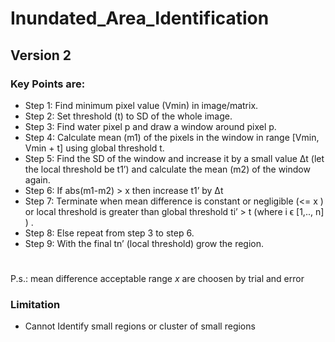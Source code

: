# Inundated_Area_Identification
## Version 2
### Key Points are:
- Step 1: Find minimum pixel value (Vmin) in image/matrix.
- Step 2: Set threshold (t) to SD of the whole image.
- Step 3: Find water pixel p and draw a window around pixel p.
- Step 4: Calculate mean (m1) of the pixels in the window in range [Vmin, Vmin + t] using global threshold t.
- Step 5: Find the SD of the window and increase it by a small value Δt (let the local threshold be t1’) and calculate the mean (m2) of the window again.
- Step 6: If abs(m1-m2) > x  then increase t1’ by Δt 
- Step 7: Terminate when mean difference is constant or negligible (<= x ) or local threshold is greater than global threshold ti’ > t (where i ϵ [1,.., n] ) .
- Step 8: Else repeat from step 3 to step 6.
- Step 9: With the final tn’ (local threshold) grow the region.
#
P.s.: mean difference acceptable range _x_ are choosen by trial and error

### Limitation
- Cannot Identify small regions or cluster of small regions

